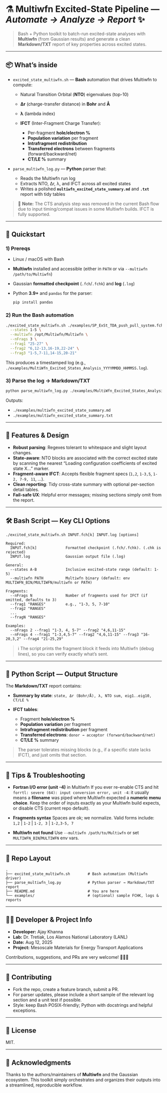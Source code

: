 # ⚗️ Multiwfn Excited-State Pipeline — *Automate → Analyze → Report* ✨

> Bash + Python toolkit to batch-run excited-state analyses with **Multiwfn** (from Gaussian results) and generate a clean **Markdown/TXT** report of key properties across excited states.

---

## 📦 What’s inside

* `excited_state_multiwfn.sh` — **Bash** automation that drives Multiwfn to compute:

  * Natural Transition Orbital (**NTO**) eigenvalues (top-10)
  * **Δr** (charge-transfer distance) in **Bohr** and **Å**
  * **λ** (lambda index)
  * **IFCT** (Inter-Fragment Charge Transfer):

    * Per-fragment **hole/electron %**
    * **Population variation** per fragment
    * **Intrafragment redistribution**
    * **Transferred electrons** between fragments (forward/backward/net)
    * **CT/LE %** summary

* `parse_multiwfn_log.py` — **Python** parser that:

  * Reads the Multiwfn run log
  * Extracts NTO, Δr, λ, and IFCT across all excited states
  * Writes a polished **`multiwfn_excited_state_summary.md`** and **`.txt`** report with tidy tables

> 📝 **Note:** The CTS analysis step was removed in the current Bash flow due to input timing/compat issues in some Multiwfn builds. IFCT is fully supported.

---

## 🚀 Quickstart

### 1) Prereqs

* Linux / macOS with Bash
* **Multiwfn** installed and accessible (either in `PATH` or via `--multiwfn /path/to/Multiwfn`)
* Gaussian **formatted checkpoint** (`.fch`/`.fchk`) and **log** (`.log`)
* Python **3.9+** and `pandas` for the parser:

  ```bash
  pip install pandas
  ```

### 2) Run the Bash automation

```bash
./excited_state_multiwfn.sh ./examples/SP_ExSt_TDA_push_pull_system.fchk ./examples/SP_ExSt_TDA_push_pull_system.log \
  --states 1-5 \
  --multiwfn /opt/Multiwfn/Multiwfn \
  --nFrags 3 \
  --frag1 "25-27" \
  --frag2 "6,12-13,16-19,22-24" \
  --frag3 "1-5,7-11,14-15,20-21"
```

This produces a timestamped log (e.g., `./examples/MultiWfn_Excited_States_Analysis_YYYYMMDD_HHMMSS.log`).

### 3) Parse the log → Markdown/TXT

```bash
python parse_multiwfn_log.py ./examples/MultiWfn_Excited_States_Analysis_YYYYMMDD_HHMMSS.log
```

Outputs:

* `./examples/multiwfn_excited_state_summary.md`
* `./examples/multiwfn_excited_state_summary.txt`

---

## 🧠 Features & Design

* **Robust parsing**: Regexes tolerant to whitespace and slight layout changes.
* **State-aware**: NTO blocks are associated with the correct excited state by scanning the nearest “Loading configuration coefficients of excited state X…” marker.
* **Fragment-aware IFCT**: Accepts flexible fragment specs (`1,2`, `1-3,5`, `1-2, 7-9, 11`, …).
* **Clean reporting**: Tidy cross-state summary with optional per-section detail tables.
* **Fail-safe UX**: Helpful error messages; missing sections simply omit from the report.

---

## 🛠️ Bash Script — Key CLI Options

```text
./excited_state_multiwfn.sh INPUT.fch[k] INPUT.log [options]

Required:
  INPUT.fch[k]             Formatted checkpoint (.fch/.fchk). (.chk is rejected)
  INPUT.log                Gaussian output file (.log)

General:
  --states A-B             Inclusive excited-state range (default: 1-5)
  --multiwfn PATH          Multiwfn binary (default: env MULTIWFN_BIN/MULTIWFN/multiwfn or PATH)

Fragments:
  --nFrags N               Number of fragments used for IFCT (if omitted, defaults to 3)
  --frag1 "RANGES"         e.g., "1-3, 5, 7-10"
  --frag2 "RANGES"
  ...
  --fragN "RANGES"

Examples:
  --nFrags 2 --frag1 "1-3, 4, 5-7" --frag2 "4,6,11-15"
  --nFrags 4 --frag1 "1-3,4,5-7" --frag2 "4,6,11-15" --frag3 "16-20,3,2" --frag4 "21-25,29"
```

> ℹ️ The script prints the fragment block it feeds into Multiwfn (debug lines), so you can verify exactly what’s sent.

---

## 🐍 Python Script — Output Structure

The **Markdown/TXT** report contains:

* **Summary by state**: `state, Δr (Bohr/Å), λ, NTO sum, eig1..eig10, CT/LE %`
* **IFCT tables**:

  * Fragment **hole/electron %**
  * **Population variation** per fragment
  * **Intrafragment redistribution** per fragment
  * **Transferred electrons**: `donor → acceptor (forward/backward/net)`
  * **CT/LE %** summary

> The parser tolerates missing blocks (e.g., if a specific state lacks IFCT), and just omits that section.

---

## 🧩 Tips & Troubleshooting

* **Fortran I/O error (unit -4)** in Multiwfn
  If you ever re-enable CTS and hit `forrtl: severe (64): input conversion error, unit -4`: it usually means a **filename** was piped where Multiwfn expected a **numeric menu choice**. Keep the order of inputs exactly as your Multiwfn build expects, or disable CTS (current repo default).

* **Fragments syntax**
  Spaces are ok; we normalize. Valid forms include:
  `1,2` | `1-2` | `1-2, 3` | `1-2,3-5, 7`

* **Multiwfn not found**
  Use `--multiwfn /path/to/Multiwfn` or set `MULTIWFN_BIN`/`MULTIWFN` env vars.

---

## 📁 Repo Layout

```
.
├── excited_state_multiwfn.sh        # Bash automation (Multiwfn driver)
├── parse_multiwfn_log.py            # Python parser → Markdown/TXT report
├── README.md                        # You are here
└── examples/                        # (optional) sample FCHK, logs & reports
```

---

## 👩‍💻 Developer & Project Info

* **Developer:** Ajay Khanna
* **Lab:** Dr. Tretiak, Los Alamos National Laboratory (LANL)
* **Date:** Aug 12, 2025
* **Project:** Mesoscale Materials for Energy Transport Applications

Contributions, suggestions, and PRs are very welcome! 🧑‍🔬💡

---

## 🤝 Contributing

* Fork the repo, create a feature branch, submit a PR.
* For parser updates, please include a short sample of the relevant log section and a unit test if possible.
* Style: keep Bash POSIX-friendly; Python with docstrings and helpful exceptions.

---

## 📜 License

MIT.

---

## 🙏 Acknowledgments

Thanks to the authors/maintainers of **Multiwfn** and the Gaussian ecosystem. This toolkit simply orchestrates and organizes their outputs into a streamlined, reproducible workflow.
